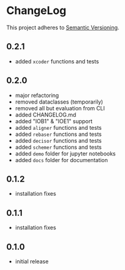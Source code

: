 # ChangeLog

This project adheres to [Semantic Versioning](https://semver.org/).

## 0.2.1
- added `xcoder` functions and tests

## 0.2.0
- major refactoring
- removed dataclasses (temporarily)
- removed all but evaluation from CLI
- added CHANGELOG.md
- added "IOB1" & "IOE1" support
- added `aligner` functions and tests
- added `rebaser` functions and tests
- added `decisor` functions and tests
- added `schemer` functions and tests
- added `demo` folder for jupyter notebooks
- added `docs` folder for documentation

## 0.1.2

- installation fixes

## 0.1.1

- installation fixes

## 0.1.0

- initial release